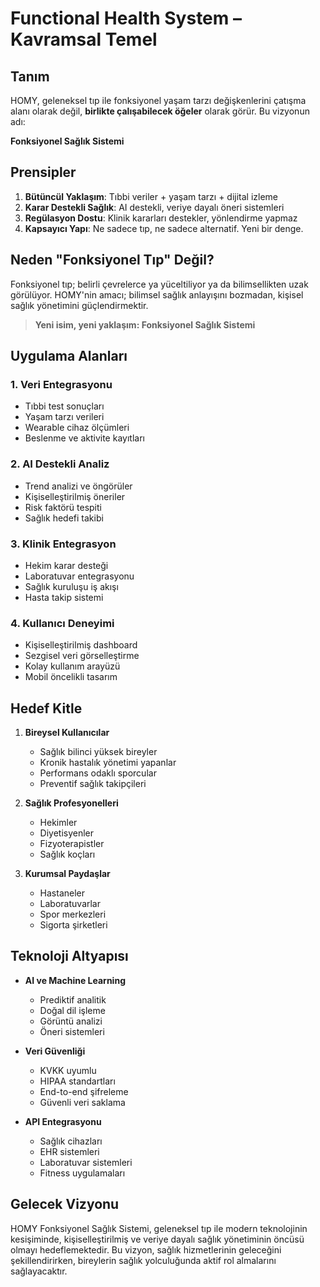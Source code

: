 # Functional Health System – Kavramsal Temel

## Tanım

HOMY, geleneksel tıp ile fonksiyonel yaşam tarzı değişkenlerini çatışma alanı olarak değil, **birlikte çalışabilecek öğeler** olarak görür. Bu vizyonun adı:

**Fonksiyonel Sağlık Sistemi**

## Prensipler

1. **Bütüncül Yaklaşım**: Tıbbi veriler + yaşam tarzı + dijital izleme
2. **Karar Destekli Sağlık**: AI destekli, veriye dayalı öneri sistemleri
3. **Regülasyon Dostu**: Klinik kararları destekler, yönlendirme yapmaz
4. **Kapsayıcı Yapı**: Ne sadece tıp, ne sadece alternatif. Yeni bir denge.

## Neden "Fonksiyonel Tıp" Değil?

Fonksiyonel tıp; belirli çevrelerce ya yüceltiliyor ya da bilimsellikten uzak görülüyor. HOMY'nin amacı; bilimsel sağlık anlayışını bozmadan, kişisel sağlık yönetimini güçlendirmektir.

> **Yeni isim, yeni yaklaşım: Fonksiyonel Sağlık Sistemi**

## Uygulama Alanları

### 1. Veri Entegrasyonu

- Tıbbi test sonuçları
- Yaşam tarzı verileri
- Wearable cihaz ölçümleri
- Beslenme ve aktivite kayıtları

### 2. AI Destekli Analiz

- Trend analizi ve öngörüler
- Kişiselleştirilmiş öneriler
- Risk faktörü tespiti
- Sağlık hedefi takibi

### 3. Klinik Entegrasyon

- Hekim karar desteği
- Laboratuvar entegrasyonu
- Sağlık kuruluşu iş akışı
- Hasta takip sistemi

### 4. Kullanıcı Deneyimi

- Kişiselleştirilmiş dashboard
- Sezgisel veri görselleştirme
- Kolay kullanım arayüzü
- Mobil öncelikli tasarım

## Hedef Kitle

1. **Bireysel Kullanıcılar**

   - Sağlık bilinci yüksek bireyler
   - Kronik hastalık yönetimi yapanlar
   - Performans odaklı sporcular
   - Preventif sağlık takipçileri

2. **Sağlık Profesyonelleri**

   - Hekimler
   - Diyetisyenler
   - Fizyoterapistler
   - Sağlık koçları

3. **Kurumsal Paydaşlar**
   - Hastaneler
   - Laboratuvarlar
   - Spor merkezleri
   - Sigorta şirketleri

## Teknoloji Altyapısı

- **AI ve Machine Learning**

  - Prediktif analitik
  - Doğal dil işleme
  - Görüntü analizi
  - Öneri sistemleri

- **Veri Güvenliği**

  - KVKK uyumlu
  - HIPAA standartları
  - End-to-end şifreleme
  - Güvenli veri saklama

- **API Entegrasyonu**
  - Sağlık cihazları
  - EHR sistemleri
  - Laboratuvar sistemleri
  - Fitness uygulamaları

## Gelecek Vizyonu

HOMY Fonksiyonel Sağlık Sistemi, geleneksel tıp ile modern teknolojinin kesişiminde, kişiselleştirilmiş ve veriye dayalı sağlık yönetiminin öncüsü olmayı hedeflemektedir. Bu vizyon, sağlık hizmetlerinin geleceğini şekillendirirken, bireylerin sağlık yolculuğunda aktif rol almalarını sağlayacaktır.
